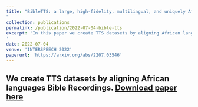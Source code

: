 ```yaml
---
title: "BibleTTS: a large, high-fidelity, multilingual, and uniquely African speech corpus
"
collection: publications
permalink: /publication/2022-07-04-bible-tts
excerpt: 'In this paper we create TTS datasets by aligning African languages Bible Recordings.
'
date: 2022-07-04
venue: 'INTERSPEECH 2022'
paperurl: 'https://arxiv.org/abs/2207.03546'
---
```

We create TTS datasets by aligning African languages Bible Recordings.
[Download paper here](https://arxiv.org/abs/2207.03546)
---